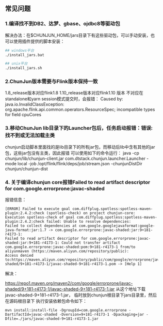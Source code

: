 ## 常见问题

### 1.编译找不到DB2、达梦、gbase、ojdbc8等驱动包

解决办法：在$CHUNJUN_HOME/jars目录下有这些驱动包，可以手动安装，也可以使用插件提供的脚本安装：

```bash
## windows平台
./install_jars.bat

## unix平台
./install_jars.sh
```

### 2.ChunJun版本需要与Flink版本保持一致
1.8_release版本对应flink1.8
1.10_release版本对应flink1.10 版本
不对应在standalone和yarn session模式提交时，会报错：
Caused by: java.io.InvalidClassException: org.apache.flink.api.common.operators.ResourceSpec; incompatible types for field cpuCores

### 3.移动ChunJun lib目录下的Launcher包后，任务启动报错：错误: 找不到或无法加载主类
chunjun启动脚本里面找的是lib目录下的所有jar包，而移动后lib中含有其他的jar包，这些jar包没有主类，因此报错
可以使用如下的命令运行：
java -cp chunjun/lib/chunjun-client.jar com.dtstack.chunjun.launcher.Launcher -mode local -job /opt/flink/flink/deps/job/stream.json -chunjunDistDir chunjun/chunjun-dist

### 4. 关于编译chunjun core报错Failed to read artifact descriptor for com.google.errorprone:javac-shaded

报错信息：

```
[ERROR] Failed to execute goal com.diffplug.spotless:spotless-maven-plugin:2.4.2:check (spotless-check) on project chunjun-core: 
Execution spotless-check of goal com.diffplug.spotless:spotless-maven-plugin:2.4.2:check failed: Unable to resolve dependencies: 
Failed to collect dependencies at com.google.googlejavaformat:google-java-format:jar:1.7 -> com.google.errorprone:javac-shaded:jar:9+181-r4173-1: 
Failed to read artifact descriptor for com.google.errorprone:javac-shaded:jar:9+181-r4173-1: Could not transfer artifact 
com.google.errorprone:javac-shaded:pom:9+181-r4173-1 from/to aliyunmaven (https://maven.aliyun.com/repository/public): 
Access denied to:https://maven.aliyun.com/repository/public/com/google/errorprone/javac-shaded/9+181-r4173-1/javac-shaded-9+181-r4173-1.pom -> [Help 1]
```

解决：

https://repo1.maven.org/maven2/com/google/errorprone/javac-shaded/9+181-r4173-1/javac-shaded-9+181-r4173-1.jar
从这个地址下载javac-shaded-9+181-r4173-1.jar， 临时放到chunjun根目录下jars目录里，然后在源码根目录下 执行安装依赖包命令如下：

```
mvn install:install-file -DgroupId=com.google.errorprone -DartifactId=javac-shaded -Dversion=9+181-r4173-1 -Dpackaging=jar -Dfile=./jars/javac-shaded-9+181-r4173-1.jar
